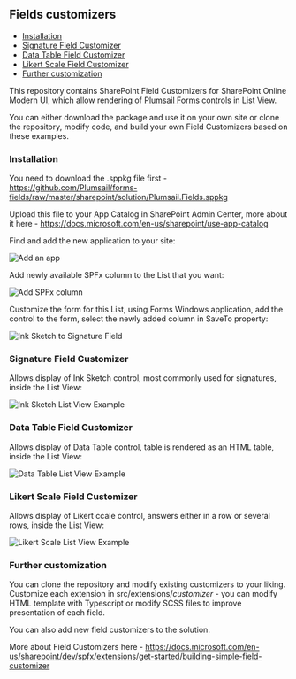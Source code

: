 ## Fields customizers

* [Installation](#installation)
* [Signature Field Customizer](#signature-field-customizer)
* [Data Table Field Customizer](#data-table-field-customizer)
* [Likert Scale Field Customizer](#likert-scale-field-customizer)
* [Further customization](#further-customization)

This repository contains SharePoint Field Customizers for SharePoint Online Modern UI, which allow rendering of [Plumsail Forms](https://plumsail.com/forms/) controls in List View.

You can either download the package and use it on your own site or clone the repository, modify code, and build your own Field Customizers based on these examples.

### Installation

You need to download the .sppkg file first - https://github.com/Plumsail/forms-fields/raw/master/sharepoint/solution/Plumsail.Fields.sppkg

Upload this file to your App Catalog in SharePoint Admin Center, more about it here - https://docs.microsoft.com/en-us/sharepoint/use-app-catalog

Find and add the new application to your site:

![Add an app](http://plumsail.com/wp-content/customizer-screenshots/add-an-app.png)


Add newly available SPFx column to the List that you want:

![Add SPFx column](http://plumsail.com/wp-content/customizer-screenshots/add-column.png)


Customize the form for this List, using Forms Windows application, add the control to the form, select the newly added column in SaveTo property:

![Ink Sketch to Signature Field](http://plumsail.com/wp-content/customizer-screenshots/designer-signature.png)


### Signature Field Customizer

Allows display of Ink Sketch control, most commonly used for signatures, inside the List View:

![Ink Sketch List View Example](http://plumsail.com/wp-content/customizer-screenshots/list-signature.png)

### Data Table Field Customizer

Allows display of Data Table control, table is rendered as an HTML table, inside the List View:

![Data Table List View Example](http://plumsail.com/wp-content/customizer-screenshots/list-table.png)

### Likert Scale Field Customizer

Allows display of Likert ccale control, answers either in a row or several rows, inside the List View:

![Likert Scale List View Example](http://plumsail.com/wp-content/customizer-screenshots/list-likert.png)

### Further customization
You can clone the repository and modify existing customizers to your liking. Customize each extension in src/extensions/*customizer* - you can modify HTML template with Typescript or modify SCSS files to improve presentation of each field.

You can also add new field customizers to the solution.

More about Field Customizers here - https://docs.microsoft.com/en-us/sharepoint/dev/spfx/extensions/get-started/building-simple-field-customizer
